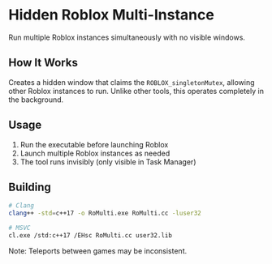 # Hidden Roblox Multi-Instance

Run multiple Roblox instances simultaneously with no visible windows.

## How It Works
Creates a hidden window that claims the `ROBLOX_singletonMutex`, allowing other Roblox instances to run. Unlike other tools, this operates completely in the background.

## Usage
1. Run the executable before launching Roblox
2. Launch multiple Roblox instances as needed
3. The tool runs invisibly (only visible in Task Manager)

## Building
```bash
# Clang
clang++ -std=c++17 -o RoMulti.exe RoMulti.cc -luser32

# MSVC
cl.exe /std:c++17 /EHsc RoMulti.cc user32.lib
```

Note: Teleports between games may be inconsistent.